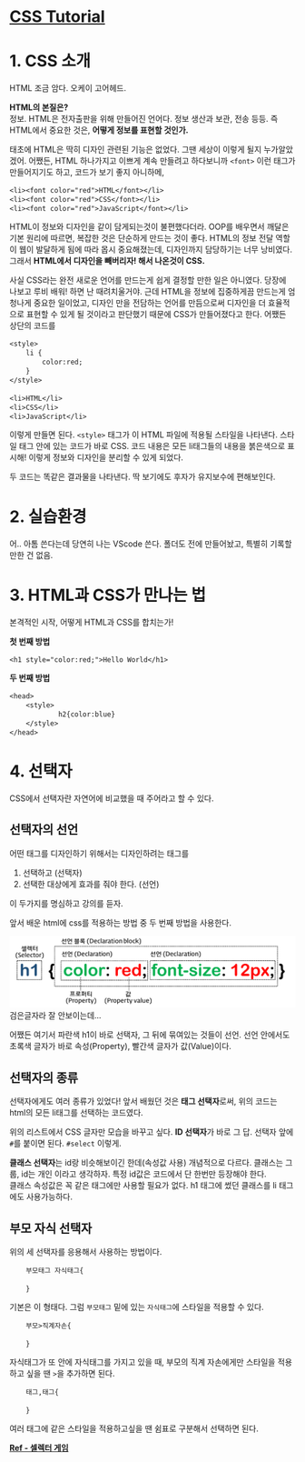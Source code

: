 [CSS Tutorial](https://opentutorials.org/course/2418)
=============
# 1. CSS 소개
HTML 조금 암다. 오케이 고어헤드.

**HTML의 본질은?**  
정보. HTML은 전자출판을 위해 만들어진 언어다. 정보 생산과 보관, 전송 등등. 즉 HTML에서 중요한 것은, **어떻게 정보를 표현할 것인가.**

태초에 HTML은 딱히 디자인 관련된 기능은 없었다. 그땐 세상이 이렇게 될지 누가알았겠어. 어쨌든, HTML 하나가지고 이쁘게 계속 만들려고 하다보니까 ```<font>``` 이런 태그가 만들어지기도 하고, 코드가 보기 좋지 아니하메,
```
<li><font color="red">HTML</font></li>
<li><font color="red">CSS</font></li>
<li><font color="red">JavaScript</font></li>
```
HTML이 정보와 디자인을 같이 담게되는것이 불편했다더라. OOP를 배우면서 깨달은 기본 원리에 따르면, 복잡한 것은 단순하게 만드는 것이 좋다. HTML의 정보 전달 역할이 웹이 발달하게 됨에 따라 몹시 중요해졌는데, 디자인까지 담당하기는 너무 낭비였다. 그래서 **HTML에서 디자인을 빼버리자! 해서 나온것이 CSS.**

사실 CSS라는 완전 새로운 언어를 만드는게 쉽게 결정할 만한 일은 아니였다. 당장에 나보고 루비 배워! 하면 난 때려치울거야. 근데 HTML을 정보에 집중하게끔 만드는게 엄청나게 중요한 일이었고, 디자인 만을 전담하는 언어를 만듬으로써 디자인을 더 효율적으로 표현할 수 있게 될 것이라고 판단했기 때문에 CSS가 만들어졌다고 한다. 어쨌든 상단의 코드를

```
<style>
    li {
        color:red;
    }
</style>

<li>HTML</li>
<li>CSS</li>
<li>JavaScript</li>
```

이렇게 만들면 된다. ```<style>``` 태그가 이 HTML 파일에 적용될 스타일을 나타낸다. 스타일 태그 안에 있는 코드가 바로 CSS. 코드 내용은 모든 li태그들의 내용을 붉은색으로 표시해! 이렇게 정보와 디자인을 분리할 수 있게 되었다.

두 코드는 똑같은 결과물을 나타낸다. 딱 보기에도 후자가 유지보수에 편해보인다.

# 2. 실습환경
어.. 아톰 쓴다는데 당연히 나는 VScode 쓴다. 폴더도 전에 만들어놨고, 특별히 기록할만한 건 없음.

# 3. HTML과 CSS가 만나는 법
본격적인 시작, 어떻게 HTML과 CSS를 합치는가!

**첫 번째 방법**  
```
<h1 style="color:red;">Hello World</h1>
```

**두 번째 방법**  
```
<head>
    <style>
            h2{color:blue}
    </style>
</head>
```

# 4. 선택자
CSS에서 선택자란 자연어에 비교했을 때 주어라고 할 수 있다.

## 선택자의 선언
어떤 태그를 디자인하기 위해서는 디자인하려는 태그를  
1. 선택하고 (선택자)
2. 선택한 대상에게 효과를 줘야 한다. (선언)

이 두가지를 명심하고 강의를 듣자.

앞서 배운 html에 css를 적용하는 방법 중 두 번째 방법을 사용한다.

![cssSelector](./img/cssSelector.png)  
검은글자라 잘 안보이는데...

어쨌든 여기서 파란색 h1이 바로 선택자, 그 뒤에 묶여있는 것들이 선언. 선언 안에서도 초록색 글자가 바로 속성(Property), 빨간색 글자가 값(Value)이다.

## 선택자의 종류
선택자에게도 여러 종류가 있었다! 앞서 배웠던 것은 **태그 선택자**로써, 위의 코드는 html의 모든 li태그를 선택하는 코드였다.

위의 리스트에서 CSS 글자만 모습을 바꾸고 싶다. **ID 선택자**가 바로 그 답. 선택자 앞에 ```#```를 붙이면 된다. ```#select``` 이렇게.

**클래스 선택자**는 id랑 비슷해보이긴 한데(속성값 사용) 개념적으로 다르다. 클래스는 그룹, id는 개인 이라고 생각하자. 특정 id값은 코드에서 단 한번만 등장해야 한다.  
클래스 속성값은 꼭 같은 태그에만 사용할 필요가 없다. h1 태그에 썼던 클래스를 li 태그에도 사용가능하다.

## 부모 자식 선택자
위의 세 선택자를 응용해서 사용하는 방법이다.

```
    부모태그 자식태그{

    }
```
기본은 이 형태다. 그럼 ```부모태그``` 밑에 있는 ```자식태그```에 스타일을 적용할 수 있다.

```
    부모>직계자손{

    }
```
자식태그가 또 안에 자식태그를 가지고 있을 때, 부모의 직계 자손에게만 스타일을 적용하고 싶을 땐 ```>```을 추가하면 된다.

```
    태그,태그{

    }
```
여러 태그에 같은 스타일을 적용하고싶을 땐 쉼표로 구분해서 선택하면 된다.

[**Ref - 셀렉터 게임**](http://flukeout.github.io/)  